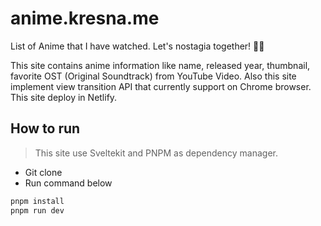 # anime.kresna.me

List of Anime that I have watched. Let's nostagia together! 🤘🤘 

This site contains anime information like name, released year, thumbnail, favorite OST (Original Soundtrack) from YouTube Video. Also this site implement view transition API that currently support on Chrome browser. This site deploy in Netlify.

## How to run

> This site use Sveltekit and PNPM as dependency manager.

- Git clone
- Run command below

```bash
pnpm install
pnpm run dev
```